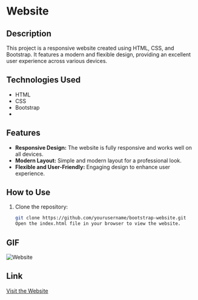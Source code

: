 # Website

## Description

This project is a responsive website created using HTML, CSS, and Bootstrap. It features a modern and flexible design, providing an excellent user experience across various devices.

## Technologies Used

- HTML
- CSS
- Bootstrap
- 
## Features

- **Responsive Design:** The website is fully responsive and works well on all devices.
- **Modern Layout:** Simple and modern layout for a professional look.
- **Flexible and User-Friendly:** Engaging design to enhance user experience.

## How to Use

1. Clone the repository:
   ```bash
   git clone https://github.com/yourusername/bootstrap-website.git
   Open the index.html file in your browser to view the website.
   
## GIF

![Website](img/GIF.gif)

## Link

[Visit the Website](https://662e904dcd933bfa680a3d90--stellular-cucurucho-8de34c.netlify.app/)
